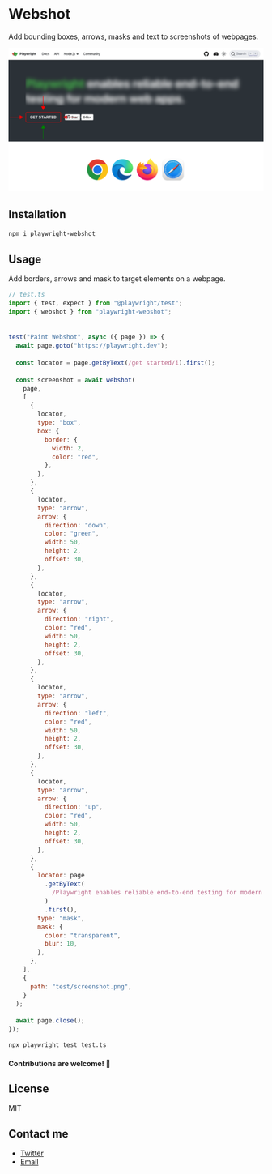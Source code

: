 # Webshot
Add bounding boxes, arrows, masks and text to screenshots of webpages.

![](./test/screenshot.png)

## Installation
```bash
npm i playwright-webshot
```

## Usage

Add borders, arrows and mask to target elements on a webpage.

```javascript
// test.ts 
import { test, expect } from "@playwright/test";
import { webshot } from "playwright-webshot";


test("Paint Webshot", async ({ page }) => {
  await page.goto("https://playwright.dev");

  const locator = page.getByText(/get started/i).first();

  const screenshot = await webshot(
    page,
    [
      {
        locator,
        type: "box",
        box: {
          border: {
            width: 2,
            color: "red",
          },
        },
      },
      {
        locator,
        type: "arrow",
        arrow: {
          direction: "down",
          color: "green",
          width: 50,
          height: 2,
          offset: 30,
        },
      },
      {
        locator,
        type: "arrow",
        arrow: {
          direction: "right",
          color: "red",
          width: 50,
          height: 2,
          offset: 30,
        },
      },
      {
        locator,
        type: "arrow",
        arrow: {
          direction: "left",
          color: "red",
          width: 50,
          height: 2,
          offset: 30,
        },
      },
      {
        locator,
        type: "arrow",
        arrow: {
          direction: "up",
          color: "red",
          width: 50,
          height: 2,
          offset: 30,
        },
      },
      {
        locator: page
          .getByText(
            /Playwright enables reliable end-to-end testing for modern web apps./i
          )
          .first(),
        type: "mask",
        mask: {
          color: "transparent",
          blur: 10,
        },
      },
    ],
    {
      path: "test/screenshot.png",
    }
  );
  
  await page.close();
});

```

```bash
npx playwright test test.ts
```

#### Contributions are welcome! 🎉

## License
MIT


## Contact me
- [Twitter](https://twitter.com/int2float)
- [Email](mailto:mail2paras.s@gmail.com)
